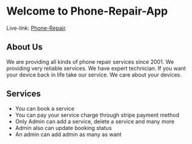 # Welcome to Phone-Repair-App

Live-link: [Phone-Repair](https://phone-repair-app.web.app/).

## About Us

We are providing all kinds of phone repair services since 2001. We providing very reliable services. We have expert technician. If you want your device back in life take our service. We care about your devices.

## Services

* You can book a service
* You can pay your service charge through stripe payment method
* Only Admin can add a service, delete a service and many more
* Admin also can update booking status
* An admin can add admin as many as want

